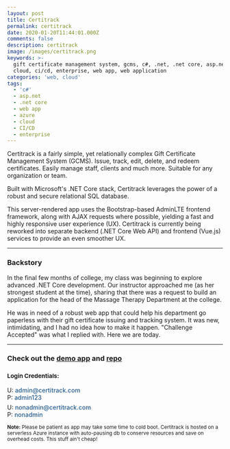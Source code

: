 ```yaml
---
layout: post
title: Certitrack
permalink: certitrack
date: 2020-01-20T11:44:01.000Z
comments: false
description: certitrack
image: /images/certitrack.png
keywords: >-
  gift certificate management system, gcms, c#, .net, .net core, asp.net, azure,
  cloud, ci/cd, enterprise, web app, web application
categories: 'web, cloud'
tags:
  - 'c#'
  - asp.net
  - .net core
  - web app
  - azure
  - cloud
  - CI/CD
  - enterprise
---
```


<style>
    .cred-spacing {
      display: grid;
      grid-gap: 6px;
      grid-template-columns: repeat(auto-fit,minmax(320px,1fr));
    }
    .credentials {
        text-decoration: none;
        color: #265C8D;
        font-weight: 500;
    }
</style>

<p style="margin-top: 10px">
    Certitrack is a fairly simple, yet relationally complex Gift Certificate Management System (GCMS). Issue, track, edit, delete, and redeem certificates. Easily manage staff, clients and much more. Suitable for any organization or team.
</p>

Built with Microsoft's .NET Core stack, Certitrack leverages the power of a robust and secure relational SQL database.
  
This server-rendered app uses the Bootstrap-based AdminLTE frontend framework, along with AJAX requests where possible, yielding a fast and highly responsive user experience (UX). Certitrack is currently being reworked into separate backend (.NET Core Web API) and frontend (Vue.js) services to provide an even smoother UX.

---

### Backstory

In the final few months of college, my class was beginning to explore advanced .NET Core development. Our instructor approached me (as her strongest student at the time), sharing that there was a request to build an application for the head of the Massage Therapy Department at the college.
  
He was in need of a robust web app that could help his department go paperless with their gift certificate issuing and tracking system. It was new, intimidating, and I had no idea how to make it happen. "Challenge Accepted" was what I replied with. Here we are today.

---


### Check out the <a href="https://certitrack-gcms-demo.azurewebsites.net/" target="_blank">demo app</a> and <a href="https://github.com/ThatChocolateGuy/Certitrack" target="_blank">repo</a>
### <small>Login Credentials:</small>

<div class="cred-spacing">
  <div>
    <div>U: <span class="credentials">admin@certitrack.com</span></div>
    <div>P: <span class="credentials">admin123</span></div>
  </div>
  <div>
    <div>U: <span class="credentials">nonadmin@certitrack.com</span></div>
    <div>P: <span class="credentials">nonadmin</span></div>
  </div>
</div>

<sub><strong>Note:</strong> Please be patient as app may take some time to cold boot. Certitrack is hosted on a serverless Azure instance with auto-pausing db to conserve resources and save on overhead costs. This stuff ain't cheap!</sub>
